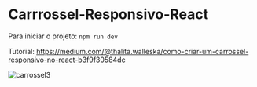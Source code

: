 # Carrrossel-Responsivo-React

Para iniciar o projeto: ``` npm run dev ```

Tutorial: https://medium.com/@thalita.walleska/como-criar-um-carrossel-responsivo-no-react-b3f9f30584dc

![carrossel3](https://user-images.githubusercontent.com/83131771/181600130-01e91ce1-987f-4d88-a49f-de090f2e2d02.png)
